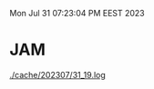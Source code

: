 Mon Jul 31 07:23:04 PM EEST 2023
# JAM
<a href='./cache/202307/31_19.log'>./cache/202307/31_19.log</a>
